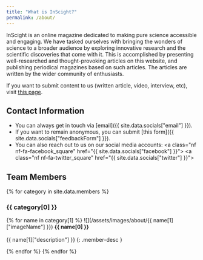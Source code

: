 ```yaml
---
title: "What is InScight?"
permalink: /about/
---
```


InScight is an online magazine dedicated to making pure science accessible and engaging. We have tasked ourselves with bringing the wonders of science to a broader audience by exploring innovative research and the scientific discoveries that come with it. This is accomplished by presenting well-researched and thought-provoking articles on this website, and publishing periodical magazines based on such articles. The articles are written by the wider community of enthusiasts. 

If you want to submit content to us (written article, video, interview, etc), visit [this page](/submit/).

## Contact Information
- You can always get in touch via [email]({{ site.data.socials["email"] }}).
- If you want to remain anonymous, you can submit [this form]({{ site.data.socials["feedbackForm"] }}).
- You can also reach out to us on our social media accounts: <a class="nf nf-fa-facebook_square" href="{{ site.data.socials["facebook"] }}"></a> <a class="nf nf-fa-twitter_square" href="{{ site.data.socials["twitter"] }}"></a>

## Team Members
{% for category in site.data.members %}
### {{ category[0] }}
{% for name in category[1] %}
![](/assets/images/about/{{ name[1]["imageName"] }})
<span>
**{{ name[0] }}**<br><br>
{{ name[1]["description"] }}
</span>
{: .member-desc }

{% endfor %}
{% endfor %}


